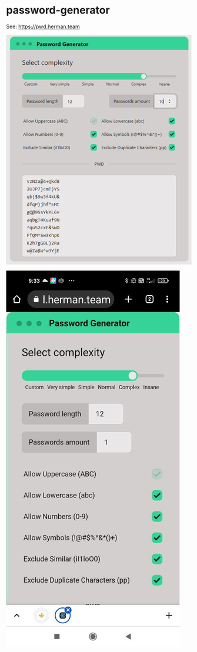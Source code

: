 # password-generator


See: https://pwd.herman.team

![Wide screen](https://github.com/hermansochi/password-generator/raw/master/docs/screens/comp.png)

![Smartphone](https://github.com/hermansochi/password-generator/raw/master/docs/screens/mobile.jpg)
